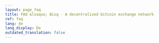 ```yaml
---
layout: page_faq
title: FAQ &lsaquo; Bisq - A decentralized bitcoin exchange network
ref: faq
lang: de
lang_display: De
outdated_translation: false
---
```

